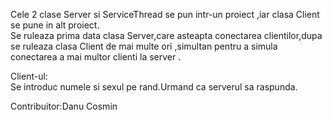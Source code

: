 Cele 2 clase Server si ServiceThread se pun intr-un proiect ,iar clasa Client se pune in alt proiect.<br>
Se ruleaza prima data clasa Server,care asteapta conectarea clientilor,dupa se ruleaza clasa Client de mai multe ori ,simultan
pentru a simula conectarea a mai multor clienti la server .<br>

Client-ul:<br>
Se introduc numele si sexul pe rand.Urmand ca serverul sa raspunda.<br> 

Contribuitor:Danu Cosmin
